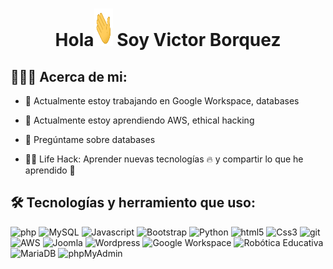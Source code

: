 <h1 align="center">Hola<img src="https://raw.githubusercontent.com/ABSphreak/ABSphreak/master/gifs/Hi.gif" width="30px" height="60px"> Soy Victor Borquez</h1>

<!--
**VictorBorquez-VBH/VictorBorquez-VBH** is a ✨ _special_ ✨ repository because its `README.md` (this file) appears on your GitHub profile.

Here are some ideas to get you started:

<div align="center">
  <img src ="./banner.png" />
  
</div>

-->

## 👨🏻‍💻 Acerca de mi:

- 🔭 Actualmente estoy trabajando en Google Workspace, databases
  
- 🌱 Actualmente estoy aprendiendo AWS, ethical hacking
  
- 💬 Pregúntame sobre databases
  
- 👨‍💻 Life Hack: Aprender nuevas tecnologías 🔥 y compartir lo que he aprendido 🎉

## 🛠️ Tecnologías y herramiento que uso:
<p>
<img alt="php" src="https://img.shields.io/badge/php-%23777BB4?style=for-the-badge&logo=php&logoColor=white&color=%23777BB4" height="25px"/>
<img alt="MySQL" src="https://img.shields.io/badge/MySQL-%234479A1?style=for-the-badge&logo=mysql&logoColor=white&color=%234479A1" height="25px"/>
<img alt="Javascript" src="https://img.shields.io/badge/JavaScript-323330?style=for-the-badge&logo=javascript&logoColor=F7DF1E"  height="25px"/>
<img alt="Bootstrap" src="https://img.shields.io/badge/Bootstrap-563D7C?style=for-the-badge&logo=bootstrap&logoColor=white" height="25px"/>
<img alt="Python" src="https://img.shields.io/badge/Python-14354C?style=for-the-badge&logo=python&logoColor=white" height="25px"/>
<img alt="html5" src="https://img.shields.io/badge/HTML5-E34F26?style=for-the-badge&logo=html5&logoColor=white" height="25px"/>
<img alt="Css3" src="https://img.shields.io/badge/CSS3-1572B6?style=for-the-badge&logo=css3&logoColor=white" height="25px"/>
<img alt="git" src="https://img.shields.io/badge/-Git-F05032?style=for-the-badge&logo=git&logoColor=white" height="25px"/>
<img alt="AWS" src="https://img.shields.io/badge/AWS-black?style=for-the-badge" height="25px"/>
<img alt="Joomla" src="https://img.shields.io/badge/Joomla-%235091CD?style=for-the-badge&logo=joomla&color=%23F4B942" height="25px"/>
<img alt="Wordpress" src="https://img.shields.io/badge/Wordpress-white?style=for-the-badge&logo=wordpress&color=%2321759B" height="25px"/>
<img alt="Google Workspace" src="https://img.shields.io/badge/Google%20Workspace-white?style=for-the-badge&logo=google&color=%23F9AB00" height="25px"/>
<img alt="Robótica Educativa" src="https://img.shields.io/badge/Robotica%20Educativa-white?style=for-the-badge&color=%231E8E3E" height="25px"/>
<img alt="MariaDB" src="https://img.shields.io/badge/Mariadb-%23003545?style=for-the-badge&logo=mariadb&logoColor=%23003545&color=%23ECD53F" height="25px"/>
<img alt="phpMyAdmin" src="https://img.shields.io/badge/phpMyAdmin-%236C78AF?style=for-the-badge&logo=phpmyadmin&logoColor=%23003545&color=%236C78AF" height="25px"/>
</p>


